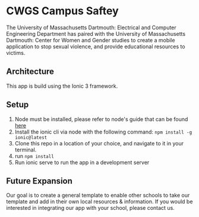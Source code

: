 # CWGS Campus Saftey
  The University of Massachusetts Dartmouth: Electrical and Computer Engineering Department has paired with the University of Massachusetts Dartmouth: Center for Women and Gender studies to create a mobile application to stop sexual violence, and provide educational resources to victims.
  
## Architecture
  This app is build using the Ionic 3 framework. 
  
## Setup
  1. Node must be installed, please refer to node's guide that can be found [here](https://docs.npmjs.com/getting-started/installing-node)
  2. Install the ionic cli via node with the following command: ```npm install -g ionic@latest ```
  3. Clone this repo in a location of your choice, and navigate to it in your terminal.
  4. run ```npm install```
  5. Run ionic serve to run the app in a development server 
    
## Future Expansion
  Our goal is to create a general template to enable other schools to take our template and add in their own local resources & information. If you would be interested in integrating our app with your school, please contact us.
